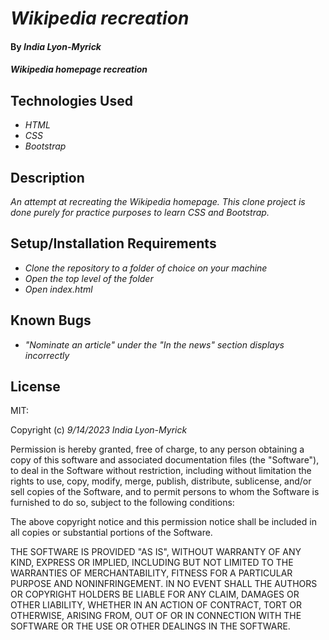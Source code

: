 # _Wikipedia recreation_

#### By _**India Lyon-Myrick**_

#### _Wikipedia homepage recreation_

## Technologies Used

* _HTML_
* _CSS_
* _Bootstrap_

## Description

_An attempt at recreating the Wikipedia homepage. This clone project is done purely for practice purposes to learn CSS and Bootstrap._

## Setup/Installation Requirements

* _Clone the repository to a folder of choice on your machine_
* _Open the top level of the folder_
* _Open index.html_

## Known Bugs

* _"Nominate an article" under the "In the news" section displays incorrectly_

## License

MIT:

Copyright (c) _9/14/2023_ _India Lyon-Myrick_

Permission is hereby granted, free of charge, to any person obtaining a copy of this software and associated documentation files (the "Software"), to deal in the Software without restriction, including without limitation the rights to use, copy, modify, merge, publish, distribute, sublicense, and/or sell copies of the Software, and to permit persons to whom the Software is furnished to do so, subject to the following conditions:

The above copyright notice and this permission notice shall be included in all copies or substantial portions of the Software.

THE SOFTWARE IS PROVIDED "AS IS", WITHOUT WARRANTY OF ANY KIND, EXPRESS OR IMPLIED, INCLUDING BUT NOT LIMITED TO THE WARRANTIES OF MERCHANTABILITY, FITNESS FOR A PARTICULAR PURPOSE AND NONINFRINGEMENT. IN NO EVENT SHALL THE AUTHORS OR COPYRIGHT HOLDERS BE LIABLE FOR ANY CLAIM, DAMAGES OR OTHER LIABILITY, WHETHER IN AN ACTION OF CONTRACT, TORT OR OTHERWISE, ARISING FROM, OUT OF OR IN CONNECTION WITH THE SOFTWARE OR THE USE OR OTHER DEALINGS IN THE SOFTWARE.